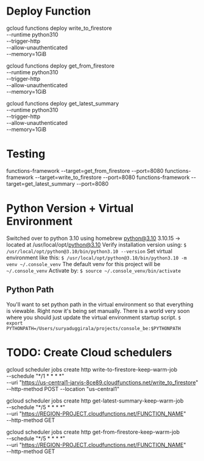 # Deploy Function
gcloud functions deploy write_to_firestore \
    --runtime python310 \
    --trigger-http \
    --allow-unauthenticated \
    --memory=1GiB


gcloud functions deploy get_from_firestore \
    --runtime python310 \
    --trigger-http \
    --allow-unauthenticated \
    --memory=1GiB


gcloud functions deploy get_latest_summary \
    --runtime python310 \
    --trigger-http \
    --allow-unauthenticated \
    --memory=1GiB

# Testing
functions-framework --target=get_from_firestore --port=8080
functions-framework --target=write_to_firestore --port=8080
functions-framework --target=get_latest_summary --port=8080


# Python Version + Virtual Environment
<!-- pyenv 3.8.12 64-bit ~/.pyenv/versions/3.8.12/bin/python -->
Switched over to python 3.10 using homebrew
python@3.10 3.10.15 -> located at /usr/local/opt/python@3.10
Verify installation version using: `$ /usr/local/opt/python@3.10/bin/python3.10 --version`
Set virtual environment like this: `$ /usr/local/opt/python@3.10/bin/python3.10 -m venv ~/.console_venv`
The default venv for this project will be `~/.console_venv`
Activate by: `$ source ~/.console_venv/bin/activate`

## Python Path
You'll want to set python path in the virtual environment so that everything is viewable. Right now it's being set manually.
There is a world very soon where you should just update the virtual environment startup script.
`$ export PYTHONPATH=/Users/suryaduggirala/projects/console_be:$PYTHONPATH`


# TODO: Create Cloud schedulers
gcloud scheduler jobs create http write-to-firestore-keep-warm-job \
    --schedule "*/1 * * * *" \
    --uri "https://us-central1-jarvis-8ce89.cloudfunctions.net/write_to_firestore" \
    --http-method POST
    --location "us-central1"


gcloud scheduler jobs create http get-latest-summary-keep-warm-job \
    --schedule "*/5 * * * *" \
    --uri "https://REGION-PROJECT.cloudfunctions.net/FUNCTION_NAME" \
    --http-method GET


gcloud scheduler jobs create http get-from-firestore-keep-warm-job \
    --schedule "*/5 * * * *" \
    --uri "https://REGION-PROJECT.cloudfunctions.net/FUNCTION_NAME" \
    --http-method GET